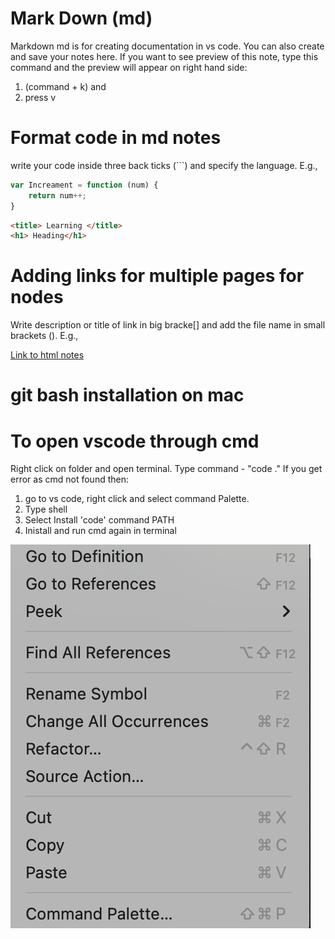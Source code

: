 # Mark Down (md) 
Markdown md is for creating documentation in vs code. You can also create and save your notes here. If you want to see preview of this note, type this command and the preview will appear on right hand side:
1. (command + k) and
2. press v

# Format code in md notes
write your code inside three back ticks (```) and specify the language. E.g.,
``` js
var Increament = function (num) {
    return num++;
}
```
``` html
<title> Learning </title>
<h1> Heading</h1>
```
# Adding links for multiple pages for nodes
Write description or title of link in big bracke[] and add the file name in small brackets (). E.g.,

[Link to html notes](html-notes.md)
# git bash installation on mac

# To open vscode through cmd
Right click on folder and open terminal. Type command - "code ." 
If you get error as cmd not found then:
 1. go to vs code, right click and select command Palette.
 2. Type shell
 3. Select Install 'code' command PATH
 4. Inistall and run cmd again in terminal

![<img src="image.png" width="20/>](image.png)


